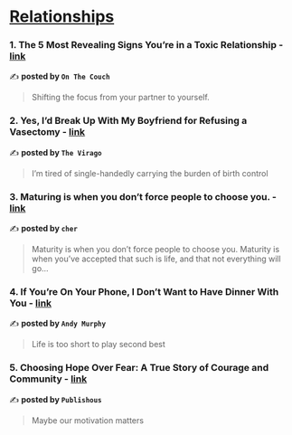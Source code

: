 
<h1><a href=https://medium.com/tag/relationships/recommended target="_blank" rel="noopener noreferrer">Relationships</a></h1>
<h3>1. The 5 Most Revealing Signs You’re in a Toxic Relationship - <a href="https://medium.com/on-the-couch/the-5-most-revealing-signs-youre-in-a-toxic-relationship-fa8cc6a93127" target="_blank" rel="noopener noreferrer">link</a></h3>

✍️ **posted by `On The Couch`**

<blockquote>Shifting the focus from your partner to yourself.</blockquote>

<h3>2. Yes, I’d Break Up With My Boyfriend for Refusing a Vasectomy - <a href="https://medium.com/the-virago/yes-id-break-up-with-my-boyfriend-for-refusing-a-vasectomy-3d2563e16951" target="_blank" rel="noopener noreferrer">link</a></h3>

✍️ **posted by `The Virago`**

<blockquote>I’m tired of single-handedly carrying the burden of birth control</blockquote>

<h3>3. Maturing is when you don’t force people to choose you. - <a href="https://medium.com/@cherylkoo/maturing-is-when-you-dont-force-people-to-choose-you-c8f2a7198676" target="_blank" rel="noopener noreferrer">link</a></h3>

✍️ **posted by `cher`**

<blockquote>Maturity is when you don’t force people to choose you. Maturity is when you’ve accepted that such is life, and that not everything will go…</blockquote>

<h3>4. If You’re On Your Phone, I Don’t Want to Have Dinner With You - <a href="https://medium.com/@andycmurphy1/if-youre-on-your-phone-i-don-t-want-to-have-dinner-with-you-fc1f21716dbc" target="_blank" rel="noopener noreferrer">link</a></h3>

✍️ **posted by `Andy Murphy`**

<blockquote>Life is too short to play second best</blockquote>

<h3>5. Choosing Hope Over Fear: A True Story of Courage and Community - <a href="https://medium.com/publishous/choosing-hope-over-fear-a-true-story-of-courage-and-community-f14db1e9075a" target="_blank" rel="noopener noreferrer">link</a></h3>

✍️ **posted by `Publishous`**

<blockquote>Maybe our motivation matters</blockquote>

